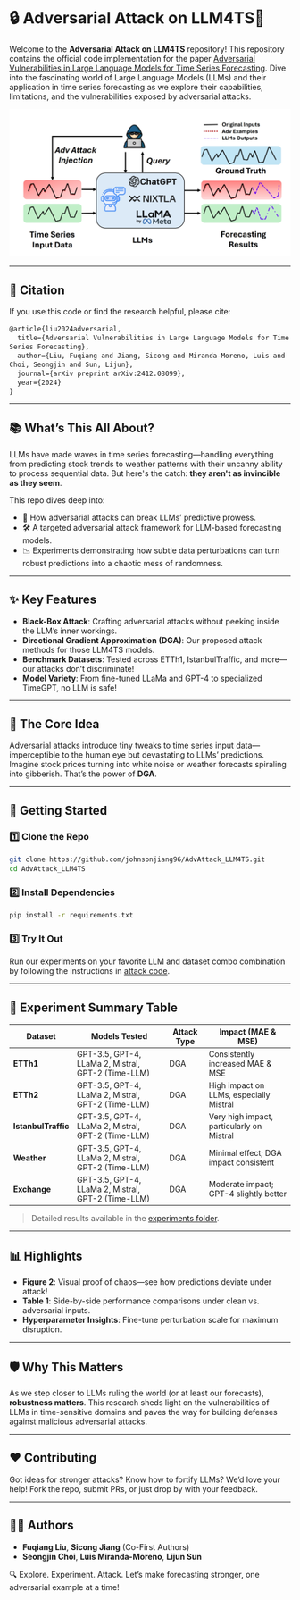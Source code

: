 # 🔒 Adversarial Attack on LLM4TS🚀

Welcome to the **Adversarial Attack on LLM4TS** repository! This repository contains the official code implementation for the paper [Adversarial Vulnerabilities in Large Language Models for Time Series Forecasting](https://arxiv.org/abs/2412.08099). Dive into the fascinating world of Large Language Models (LLMs) and their application in time series forecasting as we explore their capabilities, limitations, and the vulnerabilities exposed by adversarial attacks.

![Adversarial Black-box Attack for LLMs in Time Series Forecasting](experiments/attack.png)

---

## 📜 Citation

If you use this code or find the research helpful, please cite:
```
@article{liu2024adversarial,
  title={Adversarial Vulnerabilities in Large Language Models for Time Series Forecasting},
  author={Liu, Fuqiang and Jiang, Sicong and Miranda-Moreno, Luis and Choi, Seongjin and Sun, Lijun},
  journal={arXiv preprint arXiv:2412.08099},
  year={2024}
}
```

---

## 📚 What’s This All About?

LLMs have made waves in time series forecasting—handling everything from predicting stock trends to weather patterns with their uncanny ability to process sequential data. But here's the catch: **they aren't as invincible as they seem**.

This repo dives deep into:

- 🚧 How adversarial attacks can break LLMs’ predictive prowess.
- 🛠️ A targeted adversarial attack framework for LLM-based forecasting models.
- 📉 Experiments demonstrating how subtle data perturbations can turn robust predictions into a chaotic mess of randomness.

---

## ✨ Key Features

- **Black-Box Attack**: Crafting adversarial attacks without peeking inside the LLM’s inner workings.
- **Directional Gradient Approximation (DGA)**: Our proposed attack methods for those LLM4TS models.
- **Benchmark Datasets**: Tested across ETTh1, IstanbulTraffic, and more—our attacks don’t discriminate!
- **Model Variety**: From fine-tuned LLaMa and GPT-4 to specialized TimeGPT, no LLM is safe!

---

## 🎯 The Core Idea

Adversarial attacks introduce tiny tweaks to time series input data—imperceptible to the human eye but devastating to LLMs’ predictions. Imagine stock prices turning into white noise or weather forecasts spiraling into gibberish. That’s the power of **DGA**. 


---

## 🚀 Getting Started

### 1️⃣ Clone the Repo
```bash
git clone https://github.com/johnsonjiang96/AdvAttack_LLM4TS.git
cd AdvAttack_LLM4TS
```

### 2️⃣ Install Dependencies
```bash
pip install -r requirements.txt
```

### 3️⃣ Try It Out
Run our experiments on your favorite LLM and dataset combo combination by following the instructions in  [attack code](attack/).

---

## 🧪 Experiment Summary Table

| Dataset            | Models Tested                                           | Attack Type | Impact (MAE & MSE)                      |
|--------------------|---------------------------------------------------------|-------------|-----------------------------------------|
| **ETTh1**          | GPT-3.5, GPT-4, LLaMa 2, Mistral, GPT-2 (Time-LLM)     | DGA         | Consistently increased MAE & MSE  |
| **ETTh2**          | GPT-3.5, GPT-4, LLaMa 2, Mistral, GPT-2 (Time-LLM)     | DGA         | High impact on LLMs, especially Mistral |
| **IstanbulTraffic**| GPT-3.5, GPT-4, LLaMa 2, Mistral, GPT-2 (Time-LLM)     | DGA         | Very high impact, particularly on Mistral|
| **Weather**        | GPT-3.5, GPT-4, LLaMa 2, Mistral, GPT-2 (Time-LLM)     | DGA         | Minimal effect; DGA impact consistent   |
| **Exchange**       | GPT-3.5, GPT-4, LLaMa 2, Mistral, GPT-2 (Time-LLM)     | DGA         | Moderate impact; GPT-4 slightly better  |

> Detailed results available in the [experiments folder](experiments/).


---

## 📊 Highlights

- **Figure 2**: Visual proof of chaos—see how predictions deviate under attack!
- **Table 1**: Side-by-side performance comparisons under clean vs. adversarial inputs.
- **Hyperparameter Insights**: Fine-tune perturbation scale for maximum disruption.

---

## 🛡️ Why This Matters

As we step closer to LLMs ruling the world (or at least our forecasts), **robustness matters**. This research sheds light on the vulnerabilities of LLMs in time-sensitive domains and paves the way for building defenses against malicious adversarial attacks.

---

## ❤️ Contributing

Got ideas for stronger attacks? Know how to fortify LLMs? We’d love your help! Fork the repo, submit PRs, or just drop by with your feedback.

---

## 👩‍🔬 Authors

- **Fuqiang Liu**, **Sicong Jiang** (Co-First Authors)
- **Seongjin Choi**, **Luis Miranda-Moreno**, **Lijun Sun**


🔍 Explore. Experiment. Attack. Let’s make forecasting stronger, one adversarial example at a time!
